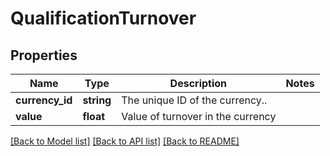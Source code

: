 # QualificationTurnover

## Properties
Name | Type | Description | Notes
------------ | ------------- | ------------- | -------------
**currency_id** | **string** | The unique ID of the currency.. | 
**value** | **float** | Value of turnover in the currency | 

[[Back to Model list]](../../README.md#documentation-for-models) [[Back to API list]](../../README.md#documentation-for-api-endpoints) [[Back to README]](../../README.md)

